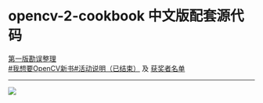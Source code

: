 opencv-2-cookbook 中文版配套源代码
=====================
[第一版勘误整理](https://github.com/vinjn/opencv-2-cookbook-src/issues/62)
<br>
[#我想要OpenCV新书#活动说明（已结束）](https://github.com/vinjn/opencv-2-cookbook-src/issues/1) 及 [获奖者名单](https://github.com/vinjn/opencv-2-cookbook-src/issues?labels=%E8%8E%B7%E5%A5%96%E8%80%85&page=1&state=closed)

----


![](https://raw.github.com/vinjn/vinjn.github.io/master/images/opecv-cookbook-face.jpg)


